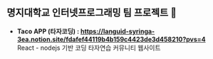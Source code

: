 ## 명지대학교 인터넷프로그래밍 팀 프로젝트 👋
- **Taco APP (타자코딩) : https://languid-syringa-3ea.notion.site/fdafef44119b4b159c4423de3d458210?pvs=4**  
  React - nodejs 기반 코딩 타자연습 커뮤니티 웹사이트

<!--

**Here are some ideas to get you started:**

🙋‍♀️ A short introduction - what is your organization all about?
🌈 Contribution guidelines - how can the community get involved?
👩‍💻 Useful resources - where can the community find your docs? Is there anything else the community should know?
🍿 Fun facts - what does your team eat for breakfast?
🧙 Remember, you can do mighty things with the power of [Markdown](https://docs.github.com/github/writing-on-github/getting-started-with-writing-and-formatting-on-github/basic-writing-and-formatting-syntax)
-->
